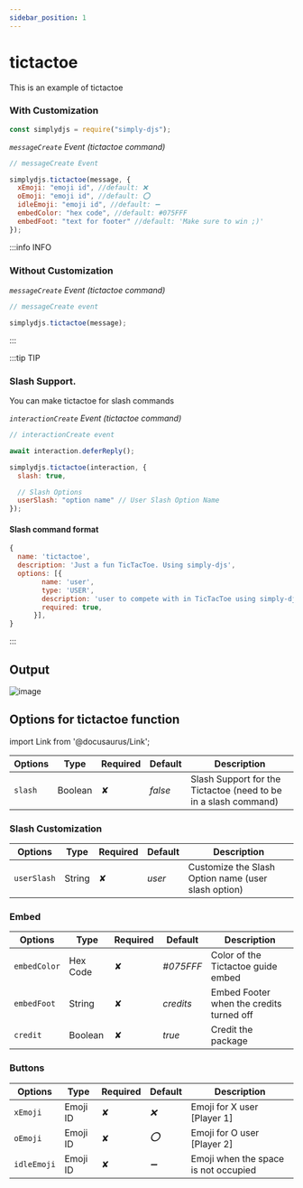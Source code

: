 ```yaml
---
sidebar_position: 1
---
```


# tictactoe

This is an example of tictactoe

### With Customization

```js
const simplydjs = require("simply-djs");
```

_`messageCreate` Event (tictactoe command)_

```js
// messageCreate Event

simplydjs.tictactoe(message, {
  xEmoji: "emoji id", //default: ❌
  oEmoji: "emoji id", //default: ⭕
  idleEmoji: "emoji id", //default: ➖
  embedColor: "hex code", //default: #075FFF
  embedFoot: "text for footer" //default: 'Make sure to win ;)'
});
```

:::info INFO

### Without Customization

_`messageCreate` Event (tictactoe command)_

```js
// messageCreate event

simplydjs.tictactoe(message);
```

:::

:::tip TIP

### Slash Support.

You can make tictactoe for slash commands

_`interactionCreate` Event (tictactoe command)_

```js
// interactionCreate event

await interaction.deferReply();

simplydjs.tictactoe(interaction, {
  slash: true,

  // Slash Options
  userSlash: "option name" // User Slash Option Name
});
```

#### Slash command format

```js
{
  name: 'tictactoe',
  description: 'Just a fun TicTacToe. Using simply-djs',
  options: [{
        name: 'user',
        type: 'USER',
        description: 'user to compete with in TicTacToe using simply-djs',
        required: true,
      }],
}
```

:::

## Output

![image](https://user-images.githubusercontent.com/71836991/127869643-d78b69c4-ea01-4da2-abf7-2bc9584e1ae6.png)

## Options for tictactoe function

import Link from '@docusaurus/Link';

<div style={{textAlign: 'center'}}>

| Options     | Type                                                                                                               | Required | Default | Description                                                     |
| ----------- | ------------------------------------------------------------------------------------------------------------------ | -------- | ------- | --------------------------------------------------------------- |
| `slash`     | <Link to="https://developer.mozilla.org/en-US/docs/Web/JavaScript/Reference/Global_Objects/Boolean">Boolean</Link> | ✘        | _false_ | Slash Support for the Tictactoe (need to be in a slash command) |

</div>

### Slash Customization
<div style={{textAlign: 'center'}}>

| Options     | Type                                                                                                               | Required | Default | Description                                                     |
| ----------- | ------------------------------------------------------------------------------------------------------------------ | -------- | ------- | --------------------------------------------------------------- |
| `userSlash` | <Link to="https://developer.mozilla.org/en-US/docs/Web/JavaScript/Reference/Global_Objects/String">String</Link>   | ✘        | _user_  | Customize the Slash Option name (user slash option)                             |

</div>

### Embed

<div style={{textAlign: 'center'}}>

| Options      | Type                                                                                                               | Required | Default   | Description                              |
| ------------ | ------------------------------------------------------------------------------------------------------------------ | -------- | --------- | ---------------------------------------- |
| `embedColor` | <Link to="https://developer.mozilla.org/en-US/docs/Web/JavaScript/Reference/Global_Objects/String">Hex Code</Link> | ✘        | _#075FFF_ | Color of the Tictactoe guide embed       |
| `embedFoot`  | <Link to="https://developer.mozilla.org/en-US/docs/Web/JavaScript/Reference/Global_Objects/String">String</Link>   | ✘        | _credits_ | Embed Footer when the credits turned off |
| `credit`     | <Link to="https://developer.mozilla.org/en-US/docs/Web/JavaScript/Reference/Global_Objects/Boolean">Boolean</Link> | ✘        | _true_    | Credit the package                       |

</div>

### Buttons

<div style={{textAlign: 'center'}}>

| Options     | Type                                                                             | Required | Default | Description                          |
| ----------- | -------------------------------------------------------------------------------- | -------- | ------- | ------------------------------------ |
| `xEmoji`    | <Link to="https://discord.js.org/#/docs/main/stable/class/Emoji">Emoji ID</Link> | ✘        | _❌_    | Emoji for X user [Player 1]          |
| `oEmoji`    | <Link to="https://discord.js.org/#/docs/main/stable/class/Emoji">Emoji ID</Link> | ✘        | _⭕_    | Emoji for O user [Player 2]          |
| `idleEmoji` | <Link to="https://discord.js.org/#/docs/main/stable/class/Emoji">Emoji ID</Link> | ✘        | _➖_    | Emoji when the space is not occupied |

</div>
